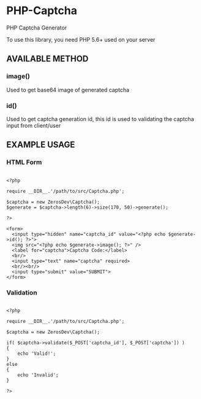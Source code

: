 # PHP-Captcha
PHP Captcha Generator

To use this library, you need PHP 5.6+ used on your server

## AVAILABLE METHOD

### image()

Used to get base64 image of generated captcha

### id()

Used to get captcha generation id, this id is used to validating the captcha input from client/user

## EXAMPLE USAGE

### HTML Form
<pre><code>
&lt;?php

require __DIR__.&apos;/path/to/src/Captcha.php&apos;;

$captcha = new ZerosDev\Captcha();
$generate = $captcha-&gt;length(6)-&gt;size(170, 50)-&gt;generate();

?&gt;

&lt;form&gt;
  &lt;input type=&quot;hidden&quot; name=&quot;captcha_id&quot; value=&quot;&lt;?php echo $generate-&gt;id(); ?&gt;&quot;&gt;
  &lt;img src=&quot;&lt;?php echo $generate-&gt;image(); ?&gt;&quot; /&gt;
  &lt;label for=&quot;captcha&quot;&gt;Captcha Code:&lt;/label&gt;
  &lt;br/&gt;
  &lt;input type=&quot;text&quot; name=&quot;captcha&quot; required&gt;
  &lt;br/&gt;&lt;br/&gt;
  &lt;input type=&quot;submit&quot; value=&quot;SUBMIT&quot;&gt;
&lt;/form&gt;
</pre></code>

### Validation
<pre><code>
&lt;?php

require __DIR__.&apos;/path/to/src/Captcha.php&apos;;

$captcha = new ZerosDev\Captcha();

if( $captcha-&gt;validate($_POST[&apos;captcha_id&apos;], $_POST[&apos;captcha&apos;]) )
{
    echo &apos;Valid!&apos;;
}
else
{
    echo &apos;Invalid&apos;;
}

?&gt;
</pre></code>
